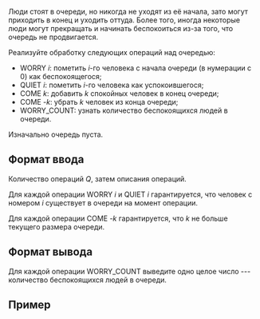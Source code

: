 Люди стоят в очереди, но никогда не уходят из её начала, зато могут приходить в конец и уходить оттуда. Более того, иногда некоторые люди могут прекращать и начинать беспокоиться из-за того, что очередь не продвигается.

Реализуйте обработку следующих операций над очередью:

-   WORRY *i*: пометить *i*-го человека с начала очереди (в нумерации с 0) как беспокоящегося;
-   QUIET *i*: пометить *i*-го человека как успокоившегося;
-   COME *k*: добавить *k* спокойных человек в конец очереди;
-   COME -*k*: убрать *k* человек из конца очереди;
-   WORRY_COUNT: узнать количество беспокоящихся людей в очереди.

Изначально очередь пуста.

Формат ввода
------------

Количество операций *Q*, затем описания операций.

Для каждой операции WORRY *i* и QUIET *i* гарантируется, что человек с номером *i* существует в очереди на момент операции.

Для каждой операции COME -*k* гарантируется, что *k* не больше текущего размера очереди.

Формат вывода
-------------

Для каждой операции WORRY_COUNT выведите одно целое число --- количество беспокоящихся людей в очереди.

Пример
------
